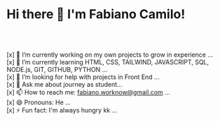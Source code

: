 <h1>Hi there 👋 I'm Fabiano Camilo!</h1>
<br>
<br>


[x]  🔭 I’m currently working on my own projects to grow in experience ...<br>
[x]  🌱 I’m currently learning HTML, CSS, TAILWIND, JAVASCRIPT, SQL, NODE.js, GIT, GITHUB, PYTHON ...<br>
[x]  🤔 I’m looking for help with projects in Front End ...<br>
[x]  💬 Ask me about journey as student...<br>
[x]  📫 How to reach me: fabiano.worknow@gmail.com ...<br>
[x]  😄 Pronouns: He ... <br>
[x]  ⚡ Fun fact: I'm always hungry kk ...<br>
